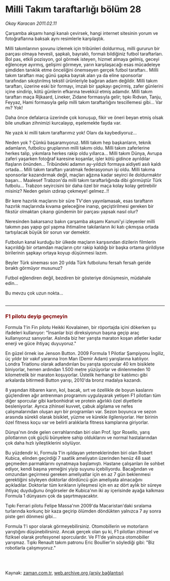 # Milli Takım taraftarlığı bölüm 28

*Okay Karacan 2011.02.11*

<td class="columnist-detail">
<p>Çarşamba akşamı hangi kanalı çevirsek, hangi internet sitesinin yorum ve fotoğraflarına baksak aynı resimlerle karşılaştık.</p>
<p>
<div id="haberMetinDiv">
<p>Milli takımlarının şovunu izlemek için tribünleri doldurmuş, milli gururun bir parçası olmaya hevesli, şapkalı, bayraklı, formalı bildiğiniz futbol taraftarları. Bol pas, etkili pozisyon, gol görmek isteyen, hizmet almaya gelmiş, geceyi eğlenceye ayırmış, gelişimi görmeye, yarın karşılaşacağı esas mücadeleye şimdiden tanıklık etme önceliğini önemseyen gerçek futbol taraftarı.. Millli takım taraftarı maç günü şapka bayrak alan ya da eline sponsorlar tarafından sıkıştırılmış tekstil ürünleriyle bağıran adam değildir. Milli takım taraftarı, üzerine eski bir formayı, imzalı bir şapkayı geçirmiş, zafer günlerini içine sindirip, kötü günlerin efkarına tevekkül etmiş adamdır. Milli takım taraftarı maça Rijkaard, Lineker, Zidane formasıyla gelir; tıpkı Rıdvan, Tanju, Feyyaz, Hami formasıyla gelip milli takım taraftarlığını tescillemesi gibi... Var mı? Yok!
<p>Daha önce defalarca üzerinde çok konuşup, fikir ve öneri beyan etmiş olsak bile unutkan zihnimizi kurcalayıp, eşelemekte fayda var.
<p>Ne yazık ki milli takım taraftarımız yok! Olanı da kaybediyoruz...
<p>Neden yok ? Çünkü başaramıyoruz. Milli takım hep başkanların, teknik adamların, futbolcu gruplarının milli takımı oldu. Milli takım zaferlerine herkes talip, yıkımlara herkes rakip oldu yıllarca... Milli takım Dünya, Avrupa zaferi yaşarken fotoğraf karesine koşanlar, işler kötü gidince ayrıldılar flaşların önünden... Tribündeki adamın ay-yıldızlı formaya aidiyeti asılı kaldı ortada... Milli takım taraftarı yaratmak federasyonun işi oldu. Milli takıma sponsorlar kazandırmak değil, maçları ağzına kadar seyirci ile doldurmaktır başarı... Maalesef Trabzon'da milli takım taraftarlığında dibi görmüştür Türk futbolu... Trabzon seyircisini bir daha özel bir maça kolay kolay getirebilir misiniz? Neden gelsin ızdırap çekmeye! gelmez..!!
<p>Bir kere hazırlık maçlarını bir süre TV'den yayınlamasak, esas taraftarın hazırlık maçlarında kıvama geleceğine inanıp, geçiştirilmesi gereken bir fikstür olmaktan çıkarıp gündemin bir parçası yapsak nasıl olur?
<p>Neresinden bakarsanız bakın çarşamba akşamı Kanuni'yi izleyenler milli takımın pas yapıp gol yapma ihtimaline takılanların iki katı çıkmışsa ortada tartışılacak büyük bir sorun var demektir.
<p>Futbolun kanal kurduğu bir ülkede maçların karşısından dizilerin filmlerin kaçırıldığı bir ortamdan maçların çıtır rakip kaldığı bir başka ortama girildiyse birilerinin şapkayı ortaya koyup düşünmesi lazım.
<p>Beyler Türk sineması son 20 yılda Türk futbolunu fersah fersah geride bıraktı görmüyor musunuz?
<p>Futbol eğlendiren değil, bezdiren bir gösteriye dönüşmesin, müdahale edin...
<p>Bu mevzu çok uzun nokta...
<br/>
 <hr/>
<p>
<h3><font color="#800000">F1 pilotu deyip geçmeyin
</font></h3>
<p>Formula 1'in Fin pilotu Heikki Kovalainen, bir röportajda içini dökerken şu ifadeleri kullanıyor: "İnsanlar bizi direksiyonun başına geçip araç kullanıyoruz sanıyorlar. Aslında biz her yarışta maraton koşan atletler kadar enerji ve güce ihtiyaç duyuyoruz."
<p>En güzel örnek ise Jenson Button. 2009 Formula 1 Pilotlar Şampiyonu İngiliz, üç yıldır bir vakıf yararına Iron Man (Demir Adam) yarışlarına katılıyor. Londra Triatlonu olarak adlandırılan bu yarışta sporcular 40 km bisiklete biniyorlar, hemen ardından 1.500 metre yüzüyorlar ve dinlenmeden 10 kilometrelik bir maraton koşuyorlar. Üstelik herhangi bir katılımcı gibi arkalarda bitirmedi Button yarışı, 2010'da bronz madalya kazandı.
<p>8 yaşından itibaren karın, kol, bacak, sırt ve özellikle de boyun kaslarını güçlendiren ağır antrenman programını uygulayarak yetişen F1 pilotları tüm diğer sporcular gibi karbonhidrat ve protein ağırlıklı özel diyetlerle besleniyorlar. Ayrıca zihinsel kuvvet, çabuk algılama ve nefes çalışmalarından oluşan ayrı bir programları var. Sezon boyunca ve sezon arasında sürekli olarak bisiklet, yüzme ve kürekle ilgileniyorlar. Her birinin özel fitness koçu var ve belirli aralıklarla fitness kamplarına giriyorlar.
<p>Dünya'nın önde gelen cerrahlarından biri olan Prof. Igor Rosello, yarış pilotlarının çok güçlü bünyelere sahip olduklarını ve normal hastalarından çok daha hızlı iyileştiklerini söylüyor.
<p>Bu yüzdendir ki, Formula 1'in ışıldayan yeteneklerinden biri olan Robert Kubica, elinden geçirdiği 7 saatlik ameliyatın üzerinden henüz 48 saat geçmeden parmaklarını oynatmaya başlamıştı. Hastane çalışanları ile sohbet ediyor, kendi başına yemeğini yiyip suyunu içebiliyordu. Bacağından ve omzundan geçirmesi gereken ameliyatlar için en az 7 gün beklenmesi gerektiğini söyleyen doktorlar dördüncü gün ameliyata alınacağını açıkladılar. Doktorlar tüm kırıkların iyileşmesi için en az dört aylık bir süreye ihtiyaç duyduğunu öngörseler de Kubica'nın iki ay içerisinde ayağa kalkması Formula 1 dünyasını çok da şaşırtmayacaktır.
<p>Tıpkı Ferrari pilotu Felipe Massa'nın 2009'da Macaristan'daki sıralama turlarında korkunç bir kaza geçirip ölümden döndükten yalnızca 7 ay sonra piste geri dönmesi gibi...
<p>Formula 1'i spor olarak görmeyebilirsiniz. Otomobillerin ve motorların yarıştığını düşünebilirsiniz. Ancak gerçek olan şu ki, F1 pilotları zihinsel ve fiziksel olarak profesyonel sporculardır. Ve F1'de yalnızca otomobiller yarışmaz. Tıpkı Renault takım patronu Eric Boullier'in söylediği gibi: "Biz robotlarla çalışmıyoruz."</p></p></p></p></p></p></p></p></p></p></p></p></p></p></p></p></p></p></div>
</p>


<p><br>
		 </br></p></td>

Kaynak: [zaman.com.tr](http://zaman.com.tr/yazar.do?yazino=1091945), [web.archive.org (arşiv bağlantısı)](http://web.archive.org/web/20110308140032/http://www.zaman.com.tr:80/yazar.do?yazino=1091945)
